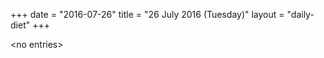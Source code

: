 +++
date = "2016-07-26"
title = "26 July 2016 (Tuesday)"
layout = "daily-diet"
+++


\<no entries\>
